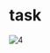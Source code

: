 # task
![4](https://user-images.githubusercontent.com/60745552/97175931-7654f080-1751-11eb-92ec-f064db340a43.png)
